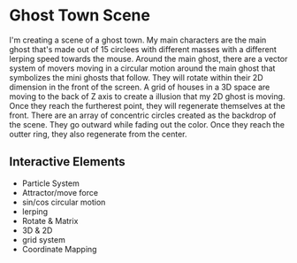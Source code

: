 # Ghost Town Scene

I'm creating a scene of a ghost town. My main characters are the main ghost that's made out of 15 circlees with different masses with a different lerping speed towards the mouse. Around the main ghost, there are a vector system of movers moving in a circular motion around the main ghost that symbolizes the mini ghosts that follow. They will rotate within their 2D dimension in the front of the screen. A grid of houses in a 3D space are moving to the back of Z axis to create a illusion that my 2D ghost is moving. Once they reach the furtherest point, they will regenerate themselves at the front. There are an array of concentric circles created as the backdrop of the scene. They go outward while fading out the color. Once they reach the outter ring, they also regenerate from the center.

## Interactive Elements

* Particle System
* Attractor/move force 
* sin/cos circular motion 
* lerping 
* Rotate & Matrix 
* 3D & 2D 
* grid system 
* Coordinate Mapping